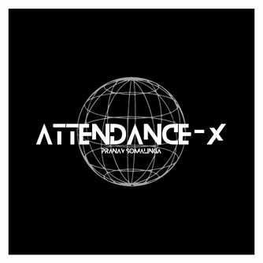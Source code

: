 <p align="center">
  <img src="https://github.com/QwertyIsCoding/AttendanceX/blob/main/Assets/attendance-x.png?raw=true" alt="A new way to take roll in class"/>
</p>
